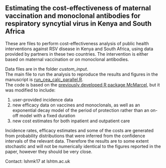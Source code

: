 ## Estimating the cost-effectiveness of maternal vaccination and monoclonal antibodies for respiratory syncytial virus in Kenya and South Africa

These are files to perform cost-effectiveness analysis of public health interventions against RSV disease in Kenya and South Africa, using data provided by partners in these two countries. The intervention is either based on maternal vaccination or on monoclonal antibodies.

Data files are in the folder *custom_input*.  
The main file to run the analysis to reproduce the results and figures in the manuscript is [run_cea_calc_parallel.R](https://github.com/mbkoltai/RSV-CEA-Kenya-South-Africa/blob/master/run_cea_calc_parallel.R).  
The code is based on the [previously developed R package McMarcel](https://zenodo.org/record/3663447), but it was modified to include:
1) user-provided incidence data
2) new efficacy data on vaccines and monoclonals, as well as an exponential decay model of the period of protection rather than an on-off model with a fixed duration
3) new cost estimates for both inpatient and outpatient care

Incidence rates, efficacy estimates and some of the costs are generated from probability distributions that were inferred from the confidence intervals of the relevant data. Therefore the results are to some extent stochastic and will not be numerically identical to the figures reported in the paper, however they should be very close.

Contact: lshmk17 at lshtm.ac.uk
